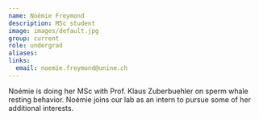 ```yaml
---
name: Noémie Freymond
description: MSc student
image: images/default.jpg
group: current
role: undergrad
aliases:
links:
  email: noemie.freymond@unine.ch 
---
```


Noémie is doing her MSc with Prof. Klaus Zuberbuehler on sperm whale resting behavior. Noémie joins our lab as an intern to pursue some of her additional interests.